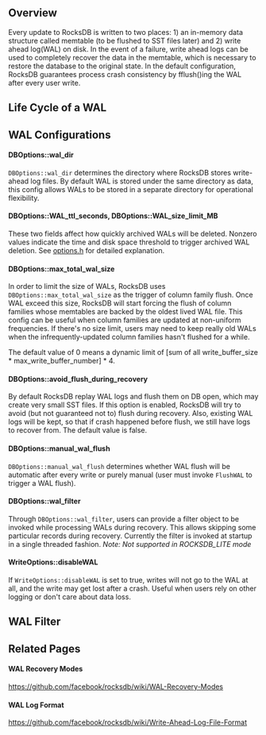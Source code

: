 ## Overview

Every update to RocksDB is written to two places: 1) an in-memory data structure called memtable (to be flushed to SST files later) and 2) write ahead log(WAL) on disk. In the event of a failure, write ahead logs can be used to completely recover the data in the memtable, which is necessary to restore the database to the original state. In the default configuration, RocksDB guarantees process crash consistency by fflush()ing the WAL after every user write.

## Life Cycle of a WAL


## WAL Configurations

#### DBOptions::wal_dir

`DBOptions::wal_dir` determines the directory where RocksDB stores write-ahead log files. By default WAL is stored under the same directory as data, this config allows WALs to be stored in a separate directory for operational flexibility.

#### DBOptions::WAL_ttl_seconds, DBOptions::WAL_size_limit_MB

These two fields affect how quickly archived WALs will be deleted. Nonzero values indicate the time and disk space threshold to trigger archived WAL deletion. See [options.h](https://github.com/facebook/rocksdb/blob/5.10.fb/include/rocksdb/options.h#L554-L565) for detailed explanation.

#### DBOptions::max_total_wal_size

In order to limit the size of WALs, RocksDB uses `DBOptions::max_total_wal_size` as the trigger of column family flush. Once WAL exceed this size, RocksDB will start forcing the flush of column families whose memtables are backed by the oldest lived WAL file. This config can be useful when column families are updated at non-uniform frequencies. If there's no size limit, users may need to keep really old WALs when the infrequently-updated column families hasn't flushed for a while. 

The default value of 0 means a dynamic limit of [sum of all write_buffer_size * max_write_buffer_number] * 4. 

#### DBOptions::avoid_flush_during_recovery

By default RocksDB replay WAL logs and flush them on DB open, which may create very small SST files. If this option is enabled, RocksDB will try to avoid (but not guaranteed not to) flush during recovery. Also, existing WAL logs will be kept, so that if crash happened before flush, we still have logs to recover from. The default value is false.

#### DBOptions::manual_wal_flush

`DBOptions::manual_wal_flush` determines whether WAL flush will be automatic after every write or purely manual (user must invoke `FlushWAL` to trigger a WAL flush).

#### DBOptions::wal_filter

Through `DBOptions::wal_filter`, users can provide a filter object to be invoked while processing WALs during recovery. This allows skipping some particular records during recovery. Currently the filter is invoked at startup in a single threaded fashion.
_Note: Not supported in ROCKSDB_LITE mode_

#### WriteOptions::disableWAL

If `WriteOptions::disableWAL` is set to true, writes will not go to the WAL at all, and the write may get lost after a crash. Useful when users rely on other logging or don't care about data loss.

## WAL Filter


## Related Pages

#### WAL Recovery Modes
https://github.com/facebook/rocksdb/wiki/WAL-Recovery-Modes

#### WAL Log Format
https://github.com/facebook/rocksdb/wiki/Write-Ahead-Log-File-Format